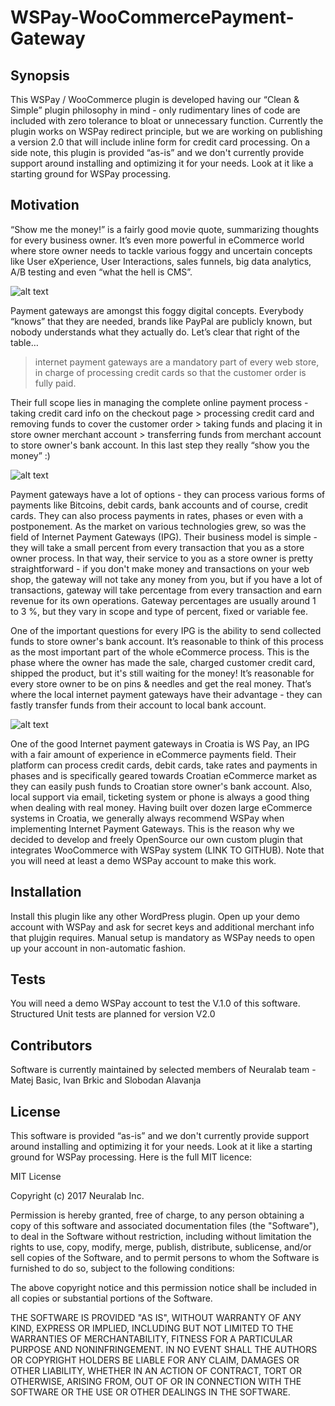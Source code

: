 # WSPay-WooCommercePayment-Gateway


## Synopsis

This WSPay / WooCommerce plugin is developed having our “Clean & Simple” plugin philosophy in mind - only rudimentary lines of code are included with zero tolerance to bloat or unnecessary function. Currently the plugin works on WSPay redirect principle, but we are working on publishing a version 2.0 that will include inline form for credit card processing. On a side note, this plugin is provided “as-is” and we don't currently provide support around installing and optimizing it for your needs. Look at it like a starting ground for WSPay processing.

## Motivation

“Show me the money!” is a fairly good movie quote, summarizing thoughts for every business owner. It’s even more powerful in eCommerce world where store owner needs to tackle various foggy and uncertain concepts like User eXperience, User Interactions, sales funnels, big data analytics, A/B testing and even  “what the hell is CMS”.

![alt text](https://s3.amazonaws.com/neuralabostalo/GitHub-Static-Files/aaron-burden-smiling-guy-700.jpg "A/B testing?!... are you kiddin’ me. I’m doing terabyte scale real time optimization… It’s called “life” boyo.")

Payment gateways are amongst this foggy digital concepts. Everybody “knows” that they are needed, brands like PayPal are publicly known, but nobody understands what they actually do. Let’s clear that right of the table…

> internet payment gateways are a mandatory part of every web store, in charge of processing credit cards so that the customer order is fully paid.

Their full scope lies in managing the complete online payment process - taking credit card info on the checkout page > processing credit card and removing funds to cover the customer order > taking funds and placing it in store owner merchant account > transferring funds from merchant account to store owner's bank account. In this last step they really “show you the money” :)

![alt text](https://s3.amazonaws.com/neuralabostalo/GitHub-Static-Files/IPG-Market-Segmentation-S3-700.jpg)

Payment gateways have a lot of options - they can process various forms of payments like Bitcoins, debit cards, bank accounts and of course, credit cards. They can also process payments in rates, phases or even with a postponement. As the market on various technologies grew, so was the field of Internet Payment Gateways (IPG). Their business model is simple - they will take a small percent from every transaction that you as a store owner process. In that way, their service to you as a store owner is pretty straightforward - if you don't make money and transactions on your web shop, the gateway will not take any money from you, but if you have a lot of transactions, gateway will take percentage from every transaction and earn revenue for its own operations. Gateway percentages are usually around 1 to 3 %, but they vary in scope and type of percent, fixed or variable fee.

One of the important questions for every IPG is the ability to send collected funds to store owner's bank account. It’s reasonable to think of this process as the most important part of the whole eCommerce process. This is the phase where the owner has made the sale, charged customer credit card, shipped the product, but it's still waiting for the money! It’s reasonable for every store owner to be on pins & needles and get the real money. That’s where the local internet payment gateways have their advantage - they can fastly transfer funds from their account to local bank account. 

![alt text](https://s3.amazonaws.com/neuralabostalo/GitHub-Static-Files/fabian-blank-pig-700.jpg "Don’t think twice, fat bank account is the primary goal for every business.")

One of the good Internet payment gateways in Croatia is WS Pay, an IPG with a fair amount of experience in eCommerce payments field. Their platform can process credit cards, debit cards, take rates and payments in phases and is specifically geared towards Croatian eCommerce market as they can easily push funds to Croatian store owner's bank account. Also, local support via email, ticketing system or phone is always a good thing when dealing with real money. Having built over dozen large eCommerce systems in Croatia, we generally always recommend WSPay when implementing Internet Payment Gateways. This is the reason why we decided to develop and freely OpenSource our own custom plugin that integrates WooCommerce with WSPay system (LINK TO GITHUB). Note that you will need at least a demo WSPay account to make this work. 

## Installation

Install this plugin like any other WordPress plugin. Open up your demo account with WSPay and ask for secret keys and additional merchant info that plujgin requires. Manual setup is mandatory as WSPay needs to open up your account in non-automatic fashion.

## Tests

You will need a demo WSPay account to test the V.1.0 of this software. Structured Unit tests are planned for version V2.0

## Contributors

Software is currently maintained by selected members of Neuralab team - Matej Basic, Ivan Brkic and Slobodan Alavanja

## License

This software is provided “as-is” and we don't currently provide support around installing and optimizing it for your needs. Look at it like a starting ground for WSPay processing. Here is the full MIT licence: 

MIT License

Copyright (c) 2017 Neuralab Inc.

Permission is hereby granted, free of charge, to any person obtaining a copy
of this software and associated documentation files (the "Software"), to deal
in the Software without restriction, including without limitation the rights
to use, copy, modify, merge, publish, distribute, sublicense, and/or sell
copies of the Software, and to permit persons to whom the Software is
furnished to do so, subject to the following conditions:

The above copyright notice and this permission notice shall be included in all
copies or substantial portions of the Software.

THE SOFTWARE IS PROVIDED "AS IS", WITHOUT WARRANTY OF ANY KIND, EXPRESS OR
IMPLIED, INCLUDING BUT NOT LIMITED TO THE WARRANTIES OF MERCHANTABILITY,
FITNESS FOR A PARTICULAR PURPOSE AND NONINFRINGEMENT. IN NO EVENT SHALL THE
AUTHORS OR COPYRIGHT HOLDERS BE LIABLE FOR ANY CLAIM, DAMAGES OR OTHER
LIABILITY, WHETHER IN AN ACTION OF CONTRACT, TORT OR OTHERWISE, ARISING FROM,
OUT OF OR IN CONNECTION WITH THE SOFTWARE OR THE USE OR OTHER DEALINGS IN THE
SOFTWARE.


